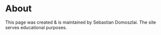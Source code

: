 # About

This page was created & is maintained by Sebastian Domoszlai. The site serves educational purposes.

